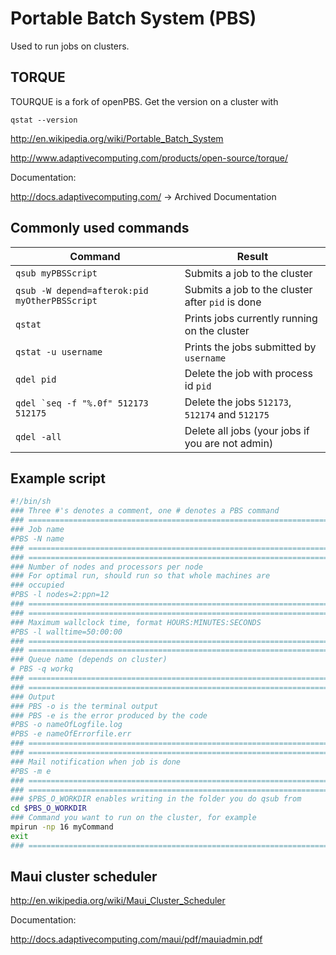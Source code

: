 # Portable Batch System (PBS)

Used to run jobs on clusters.

## TORQUE

TOURQUE is a fork of openPBS. Get the version on a cluster with
```
qstat --version
```

http://en.wikipedia.org/wiki/Portable_Batch_System

http://www.adaptivecomputing.com/products/open-source/torque/

Documentation:

http://docs.adaptivecomputing.com/ -> Archived Documentation

## Commonly used commands

 Command                                       | Result
-----------------------------------------------|--------------------------------------------------|
`qsub myPBSScript`                             | Submits a job to the cluster
`qsub -W depend=afterok:pid myOtherPBSScript`  | Submits a job to the cluster after `pid` is done
`qstat`                                        | Prints jobs currently running on the cluster
`qstat -u username`                            | Prints the jobs submitted by `username`
`qdel pid`                                     | Delete the job with process id `pid`
``qdel `seq -f "%.0f" 512173 512175``          | Delete the jobs `512173`, `512174` and `512175`
`qdel -all`                                    | Delete all jobs (your jobs if you are not admin)

## Example script

```sh
#!/bin/sh 
### Three #'s denotes a comment, one # denotes a PBS command
### ====================================================================
### Job name 
#PBS -N name
### ====================================================================
### ====================================================================
### Number of nodes and processors per node
### For optimal run, should run so that whole machines are
### occupied
#PBS -l nodes=2:ppn=12
### ====================================================================
### ====================================================================
### Maximum wallclock time, format HOURS:MINUTES:SECONDS
#PBS -l walltime=50:00:00
### ====================================================================
### ====================================================================
### Queue name (depends on cluster)
# PBS -q workq
### ====================================================================
### ====================================================================
### Output
### PBS -o is the terminal output
### PBS -e is the error produced by the code
#PBS -o nameOfLogfile.log
#PBS -e nameOfErrorfile.err 
### ====================================================================
### ====================================================================
### Mail notification when job is done
#PBS -m e
### ====================================================================
### ====================================================================
### $PBS_O_WORKDIR enables writing in the folder you do qsub from
cd $PBS_O_WORKDIR
### Command you want to run on the cluster, for example
mpirun -np 16 myCommand
exit
### ====================================================================
```

## Maui cluster scheduler

http://en.wikipedia.org/wiki/Maui_Cluster_Scheduler

Documentation:

http://docs.adaptivecomputing.com/maui/pdf/mauiadmin.pdf
